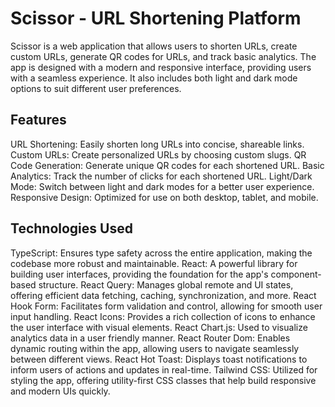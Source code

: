# Scissor - URL Shortening Platform

Scissor is a web application that allows users to shorten URLs, create custom URLs, generate QR codes for URLs, and track basic analytics. The app is designed with a modern and responsive interface, providing users with a seamless experience. It also includes both light and dark mode options to suit different user preferences.

## Features

URL Shortening: Easily shorten long URLs into concise, shareable links.
Custom URLs: Create personalized URLs by choosing custom slugs.
QR Code Generation: Generate unique QR codes for each shortened URL.
Basic Analytics: Track the number of clicks for each shortened URL.
Light/Dark Mode: Switch between light and dark modes for a better user experience.
Responsive Design: Optimized for use on both desktop, tablet, and mobile.

## Technologies Used

TypeScript: Ensures type safety across the entire application, making the codebase more robust and maintainable.
React: A powerful library for building user interfaces, providing the foundation for the app's component-based structure.
React Query: Manages global remote and UI states, offering efficient data fetching, caching, synchronization, and more.
React Hook Form: Facilitates form validation and control, allowing for smooth user input handling.
React Icons: Provides a rich collection of icons to enhance the user interface with visual elements.
React Chart.js: Used to visualize analytics data in a user friendly manner.
React Router Dom: Enables dynamic routing within the app, allowing users to navigate seamlessly between different views.
React Hot Toast: Displays toast notifications to inform users of actions and updates in real-time.
Tailwind CSS: Utilized for styling the app, offering utility-first CSS classes that help build responsive and modern UIs quickly.
